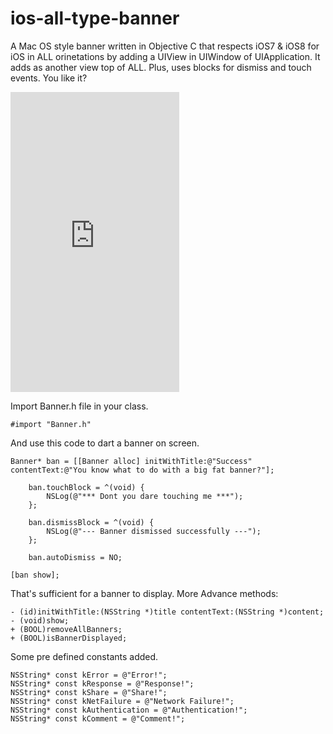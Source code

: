 ios-all-type-banner
======================

A Mac OS style banner written in Objective C that respects iOS7 &amp; iOS8 for iOS in ALL orinetations by adding a UIView in UIWindow of UIApplication. It adds as another view top of ALL. Plus, uses blocks for dismiss and touch events. You like it?

<iframe src="https://vid.me/e/joDB" width="270" height="480" frameborder="0" allowfullscreen webkitallowfullscreen mozallowfullscreen scrolling="no"></iframe>

Import Banner.h file in your class.

	#import "Banner.h"

And use this code to dart a banner on screen.

    Banner* ban = [[Banner alloc] initWithTitle:@"Success" contentText:@"You know what to do with a big fat banner?"];
    
        ban.touchBlock = ^(void) {
            NSLog(@"*** Dont you dare touching me ***");
        };
    
        ban.dismissBlock = ^(void) {
            NSLog(@"--- Banner dismissed successfully ---");
        };
    
        ban.autoDismiss = NO;
    
    [ban show];
    

That's sufficient for a banner to display. More Advance methods:

	- (id)initWithTitle:(NSString *)title contentText:(NSString *)content;
	- (void)show;
	+ (BOOL)removeAllBanners;
	+ (BOOL)isBannerDisplayed;


Some pre defined constants added.

	NSString* const kError = @"Error!";
	NSString* const kResponse = @"Response!";
	NSString* const kShare = @"Share!";
	NSString* const kNetFailure = @"Network Failure!";
	NSString* const kAuthentication = @"Authentication!";
	NSString* const kComment = @"Comment!";



